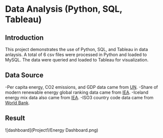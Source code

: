 # Data Analysis (Python, SQL, Tableau)

## Introduction
This project demonstrates the use of Python, SQL, and Tableau in data anlaysis. A total of 6 csv files were processed in Python and loaded to MySQL. The data were queried and loaded to Tableau for visualization. 

## Data Source
-Per capita energy, CO2 emissions, and GDP data came from [UN](https://data.un.org/).
-Share of modern renewable energy global ranking data came from [IEA](https://www.iea.org/countries/argentina/renewables).
-Iceland energy mix data also came from [IEA](https://www.iea.org/countries/iceland/energy-mix
).
-ISO3 country code data came from [World Bank](https://wits.worldbank.org/wits/wits/witshelp/content/codes/country_codes.htm).

## Result

![dashboard](Project1/Energy Dashboard.png)
